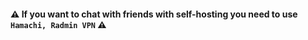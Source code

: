 
#### ⚠️ If you want to chat with friends with self-hosting you need to use `Hamachi, Radmin VPN` ⚠️